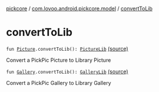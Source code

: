 [pickcore](../index.md) / [com.lovoo.android.pickcore.model](index.md) / [convertToLib](./convert-to-lib.md)

# convertToLib

`fun `[`Picture`](-picture/index.md)`.convertToLib(): `[`PictureLib`](-picture-lib/index.md) [(source)](https://github.com/lovoo/android-pickpic/blob/master/pickcore/pickcore/src/main/kotlin/com/lovoo/android/pickcore/model/Converter.kt#L21)

Convert a PickPic Picture to Library Picture

`fun `[`Gallery`](-gallery/index.md)`.convertToLib(): `[`GalleryLib`](-gallery-lib/index.md) [(source)](https://github.com/lovoo/android-pickpic/blob/master/pickcore/pickcore/src/main/kotlin/com/lovoo/android/pickcore/model/Converter.kt#L39)

Convert a PickPic Gallery to Library Gallery

